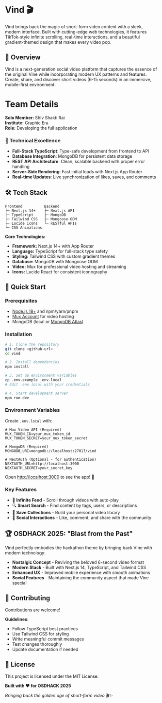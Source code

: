 # Vind 🎬

Vind brings back the magic of short-form video content with a sleek, modern interface. Built with cutting-edge web technologies, it features TikTok-style infinite scrolling, real-time interactions, and a beautiful gradient-themed design that makes every video pop.

## 🌟 Overview

Vind is a next-generation social video platform that captures the essence of the original Vine while incorporating modern UX patterns and features. Create, share, and discover short videos (6-15 seconds) in an immersive, mobile-first environment.

# Team Details
**Solo Member:** Shiv Shakti Rai   
**Institute:** Graphic Era   
**Role:** Developing the full application


### 🚀 **Technical Excellence**
- **Full-Stack TypeScript**: Type-safe development from frontend to API
- **Database Integration**: MongoDB for persistent data storage
- **REST API Architecture**: Clean, scalable backend with proper error handling
- **Server-Side Rendering**: Fast initial loads with Next.js App Router
- **Real-time Updates**: Live synchronization of likes, saves, and comments

## 🛠️ Tech Stack

```
Frontend          Backend           
├─ Next.js 14+    ├─ Next.js API     
├─ TypeScript     ├─ MongoDB         
├─ Tailwind CSS   ├─ Mongoose ODM    
├─ Lucide Icons   └─ RESTful APIs   
└─ CSS Animations                   
```

**Core Technologies:**
- **Framework:** Next.js 14+ with App Router
- **Language:** TypeScript for full-stack type safety
- **Styling:** Tailwind CSS with custom gradient themes
- **Database:** MongoDB with Mongoose ODM
- **Video:** Mux for professional video hosting and streaming
- **Icons:** Lucide React for consistent iconography


## 🚀 Quick Start

### Prerequisites
- [Node.js 18+](https://nodejs.org/) and npm/yarn/pnpm
- [Mux Account](https://dashboard.mux.com/) for video hosting
- MongoDB (local or [MongoDB Atlas](https://www.mongodb.com/atlas))

### Installation

```bash
# 1. Clone the repository
git clone <github-url>
cd vind

# 2. Install dependencies
npm install

# 3. Set up environment variables
cp .env.example .env.local
# Edit .env.local with your credentials

# 4. Start development server
npm run dev
```

### Environment Variables
Create `.env.local` with:
```env
# Mux Video API (Required)
MUX_TOKEN_ID=your_mux_token_id
MUX_TOKEN_SECRET=your_mux_token_secret

# MongoDB (Required)
MONGODB_URI=mongodb://localhost:27017/vind

# NextAuth (Optional - for authentication)
NEXTAUTH_URL=http://localhost:3000
NEXTAUTH_SECRET=your_secret_key
```

Open [http://localhost:3000](http://localhost:3000) to see the app! 🎉


### Key Features
- 🎯 **Infinite Feed** - Scroll through videos with auto-play
- 🔍 **Smart Search** - Find content by tags, users, or descriptions  
- 💾 **Save Collections** - Build your personal video library
- 👥 **Social Interactions** - Like, comment, and share with the community

## 🏆 OSDHACK 2025: "Blast from the Past"

Vind perfectly embodies the hackathon theme by bringing back Vine with modern technology:
- **Nostalgic Concept** - Reviving the beloved 6-second video format
- **Modern Stack** - Built with Next.js 14, TypeScript, and Tailwind CSS
- **Enhanced UX** - Improved mobile experience with smooth animations
- **Social Features** - Maintaining the community aspect that made Vine special

## 🤝 Contributing

Contributions are welcome! 

**Guidelines:**
- Follow TypeScript best practices
- Use Tailwind CSS for styling  
- Write meaningful commit messages
- Test changes thoroughly
- Update documentation if needed

## 📄 License

This project is licensed under the MIT License.

**Built with ❤️ for OSDHACK 2025**

*Bringing back the golden age of short-form video* 🎬✨

